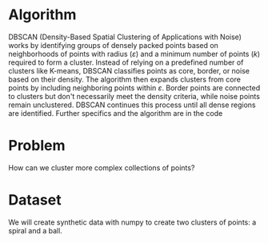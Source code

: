 # Algorithm
DBSCAN (Density-Based Spatial Clustering of Applications with Noise) works by identifying groups of densely packed points based on neighborhoods of points with radius ($\varepsilon$) and a minimum number of points ($k$) required to form a cluster. Instead of relying on a predefined number of clusters like K-means, DBSCAN classifies points as core, border, or noise based on their density. The algorithm then expands clusters from core points by including neighboring points within $\varepsilon$. Border points are connected to clusters but don't necessarily meet the density criteria, while noise points remain unclustered. DBSCAN continues this process until all dense regions are identified. Further specifics and the algorithm are in the code


# Problem
How can we cluster more complex collections of points?

# Dataset
We will create synthetic data with numpy to create two clusters of points: a spiral and a ball.